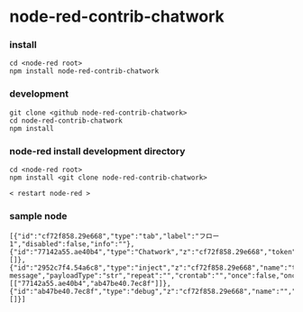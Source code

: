 node-red-contrib-chatwork
=========================


### install
```
cd <node-red root>
npm install node-red-contrib-chatwork
```

### development
```
git clone <github node-red-contrib-chatwork>
cd node-red-contrib-chatwork
npm install
```

### node-red install development directory 
```
cd <node-red root>
npm install <git clone node-red-contrib-chatwork>

< restart node-red > 
```

### sample node
```
[{"id":"cf72f858.29e668","type":"tab","label":"フロー 1","disabled":false,"info":""},{"id":"77142a55.ae40b4","type":"Chatwork","z":"cf72f858.29e668","token":"","channelId":"","x":260,"y":80,"wires":[]},{"id":"2952c7f4.54a6c8","type":"inject","z":"cf72f858.29e668","name":"test","topic":"","payload":"test message","payloadType":"str","repeat":"","crontab":"","once":false,"onceDelay":0.1,"x":90,"y":80,"wires":[["77142a55.ae40b4","ab47be40.7ec8f"]]},{"id":"ab47be40.7ec8f","type":"debug","z":"cf72f858.29e668","name":"","active":true,"tosidebar":true,"console":false,"tostatus":false,"complete":"payload","x":270,"y":120,"wires":[]}]
```

